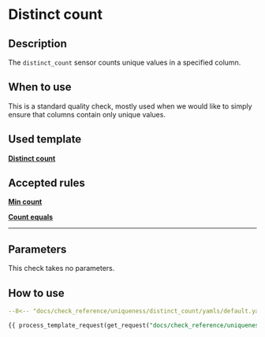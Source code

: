 # Distinct count
## Description
The `distinct_count` sensor counts unique values in a specified column.

## When to use
This is a standard quality check, mostly used when we would like to simply ensure that columns contain only unique
values.

## Used template

[__Distinct count__](../../../sensor_reference/uniqueness/distinct_count/distinct_count.md)

## Accepted rules
[__Min count__](../../../rule_reference/comparison/min_count.md)

[__Count equals__](../../../rule_reference/comparison/count_equals.md)
___
## Parameters
This check takes no parameters.
## How to use

```yaml hl_lines="16-28" linenums="1"
--8<-- "docs/check_reference/uniqueness/distinct_count/yamls/default.yaml"
```

```SQL
{{ process_template_request(get_request("docs/check_reference/uniqueness/distinct_count/requests/default.json")) }}
```

